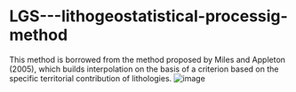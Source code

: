 # LGS---lithogeostatistical-processig-method
This method is borrowed from the method proposed by Miles and Appleton (2005), which builds interpolation on the basis of a criterion based on the specific territorial contribution of lithologies.
![image](https://user-images.githubusercontent.com/1425862/162423658-9445386d-2af7-407f-9d23-3aacd8ec7fc5.png)

